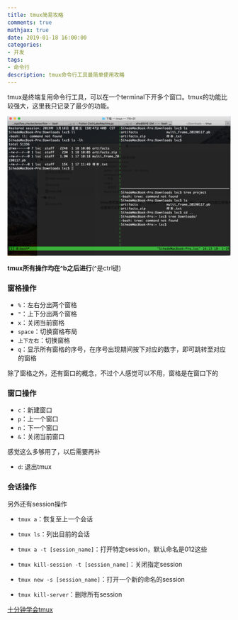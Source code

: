 ```yaml
---
title: tmux简易攻略
comments: true
mathjax: true
date: 2019-01-18 16:00:00
categories:
- 开发
tags:
- 命令行
description: tmux命令行工具最简单使用攻略
---
```


tmux是终端复用命令行工具，可以在一个terminal下开多个窗口。tmux的功能比较强大，这里我只记录了最少的功能。

![tmux](/images/tmux.png)

**tmux所有操作均在^b之后进行**(^是ctrl键)

### 窗格操作

- `%`：左右分出两个窗格
- `"`：上下分出两个窗格
- `x`：关闭当前窗格
- `space`：切换窗格布局
- `上下左右`：切换窗格
- `q`：显示所有窗格的序号，在序号出现期间按下对应的数字，即可跳转至对应的窗格

除了窗格之外，还有窗口的概念，不过个人感觉可以不用，窗格是在窗口下的

### 窗口操作

- `c`：新建窗口
- `p`：上一个窗口
- `n`：下一个窗口
- `&`：关闭当前窗口

感觉这么多够用了，以后需要再补

- `d`: 退出tmux

### 会话操作

另外还有session操作

- `tmux a`：恢复至上一个会话

- `tmux ls`：列出目前的会话

- `tmux a -t [session_name]`：打开特定session，默认命名是012这些

- `tmux kill-session -t [session_name]`：关闭指定session

- `tmux new -s [session_name]`：打开一个新的命名的session

- `tmux kill-server`：删除所有session



[十分钟学会tmux](https://www.cnblogs.com/kaiye/p/6275207.html)
